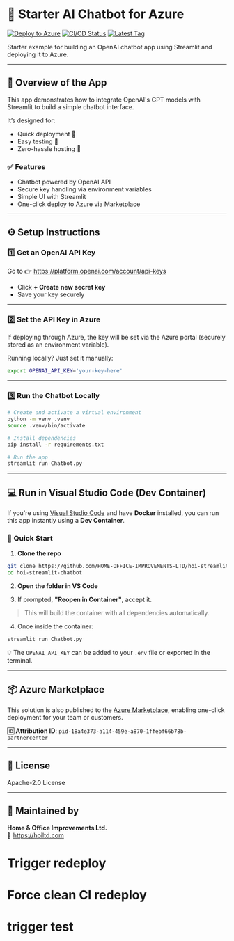 # 🎈 Starter AI Chatbot for Azure

[![Deploy to Azure](https://aka.ms/deploytoazurebutton)](https://portal.azure.com/#create/Microsoft.Template/uri/https%3A%2F%2Fraw.githubusercontent.com%2FHOME-OFFICE-IMPROVEMENTS-LTD%2Fhoi-streamlit-chatbot%2Fmain%2Farm-templates%2FmainTemplate.json%3FcreateUiDefinitionUri%3Dhttps%3A%2F%2Fraw.githubusercontent.com%2FHOME-OFFICE-IMPROVEMENTS-LTD%2Fhoi-streamlit-chatbot%2Fmain%2Farm-templates%2FcreateUiDefinition.json)
[![CI/CD Status](https://github.com/HOME-OFFICE-IMPROVEMENTS-LTD/hoi-streamlit-chatbot/actions/workflows/deploy-to-azure.yml/badge.svg)](https://github.com/HOME-OFFICE-IMPROVEMENTS-LTD/hoi-streamlit-chatbot/actions/workflows/deploy-to-azure.yml)
[![Latest Tag](https://img.shields.io/github/v/tag/HOME-OFFICE-IMPROVEMENTS-LTD/hoi-streamlit-chatbot?label=version)](https://github.com/HOME-OFFICE-IMPROVEMENTS-LTD/hoi-streamlit-chatbot/tags)

Starter example for building an OpenAI chatbot app using Streamlit and deploying it to Azure.

---

## 🌟 Overview of the App

This app demonstrates how to integrate OpenAI's GPT models with Streamlit to build a simple chatbot interface.

It’s designed for:
- Quick deployment 🧪  
- Easy testing 🧠  
- Zero-hassle hosting 🚀  

### ✅ Features
- Chatbot powered by OpenAI API
- Secure key handling via environment variables
- Simple UI with Streamlit
- One-click deploy to Azure via Marketplace

---

## ⚙️ Setup Instructions

### 1️⃣ Get an OpenAI API Key
Go to 👉 https://platform.openai.com/account/api-keys

- Click **+ Create new secret key**
- Save your key securely

---

### 2️⃣ Set the API Key in Azure
If deploying through Azure, the key will be set via the Azure portal (securely stored as an environment variable).

Running locally? Just set it manually:

```bash
export OPENAI_API_KEY='your-key-here'
```

---

### 3️⃣ Run the Chatbot Locally

```bash
# Create and activate a virtual environment
python -m venv .venv
source .venv/bin/activate

# Install dependencies
pip install -r requirements.txt

# Run the app
streamlit run Chatbot.py
```

---

## 💻 Run in Visual Studio Code (Dev Container)

If you're using [Visual Studio Code](https://code.visualstudio.com/) and have **Docker** installed, you can run this app instantly using a **Dev Container**.

### 🚀 Quick Start

1. **Clone the repo**

```bash
git clone https://github.com/HOME-OFFICE-IMPROVEMENTS-LTD/hoi-streamlit-chatbot.git
cd hoi-streamlit-chatbot
```

2. **Open the folder in VS Code**

3. If prompted, **"Reopen in Container"**, accept it.

> This will build the container with all dependencies automatically.

4. Once inside the container:

```bash
streamlit run Chatbot.py
```

💡 The `OPENAI_API_KEY` can be added to your `.env` file or exported in the terminal.

---

## 📦 Azure Marketplace

This solution is also published to the [Azure Marketplace](https://partner.microsoft.com/en-us/dashboard/commercial-marketplace/overview), enabling one-click deployment for your team or customers.

🆔 **Attribution ID**: `pid-18a4e373-a114-459e-a870-1ffebf66b78b-partnercenter`

---

## 📄 License

Apache-2.0 License

---

## 🏢 Maintained by

**Home & Office Improvements Ltd.**  
🔗 https://hoiltd.com
# Trigger redeploy
# Force clean CI redeploy
# trigger test
